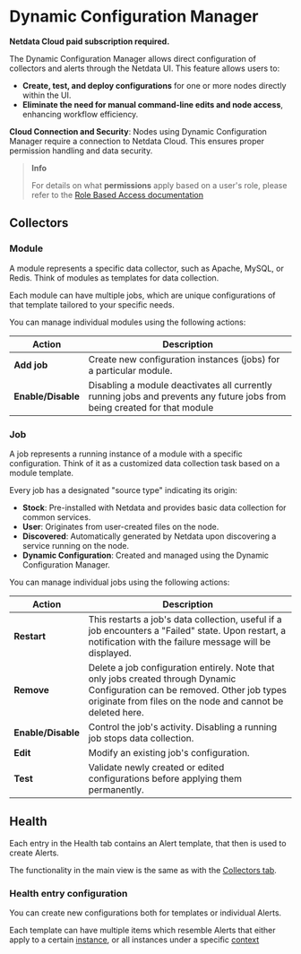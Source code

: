 # Dynamic Configuration Manager

**Netdata Cloud paid subscription required.**

The Dynamic Configuration Manager allows direct configuration of collectors and alerts through the Netdata UI. This feature allows users to:

- **Create, test, and deploy configurations** for one or more nodes directly within the UI.
- **Eliminate the need for manual command-line edits and node access**, enhancing workflow efficiency.

**Cloud Connection and Security**: Nodes using Dynamic Configuration Manager require a connection to Netdata Cloud. This ensures proper permission handling and data security.

> **Info**
>
> For details on what **permissions** apply based on a user's role, please refer to the [Role Based Access documentation](/docs/netdata-cloud/authentication-and-authorization/role-based-access-model.md#dynamic-configuration-manager) 

## Collectors

### Module

A module represents a specific data collector, such as Apache, MySQL, or Redis. Think of modules as templates for data collection.

Each module can have multiple jobs, which are unique configurations of that template tailored to your specific needs.

You can manage individual modules using the following actions:

| Action             | Description                                                                                                               |
|--------------------|---------------------------------------------------------------------------------------------------------------------------|
| **Add job**        | Create new configuration instances (jobs) for a particular module.                                                        |
| **Enable/Disable** | Disabling a module deactivates all currently running jobs and prevents any future jobs from being created for that module |

### Job

A job represents a running instance of a module with a specific configuration. Think of it as a customized data collection task based on a module template.

Every job has a designated "source type" indicating its origin:

- **Stock**: Pre-installed with Netdata and provides basic data collection for common services.
- **User**: Originates from user-created files on the node.
- **Discovered**: Automatically generated by Netdata upon discovering a service running on the node.
- **Dynamic Configuration**: Created and managed using the Dynamic Configuration Manager.

You can manage individual jobs using the following actions:

| Action             | Description                                                                                                                                                                                 |
|--------------------|---------------------------------------------------------------------------------------------------------------------------------------------------------------------------------------------|
| **Restart**        | This restarts a job's data collection, useful if a job encounters a "Failed" state. Upon restart, a notification with the failure message will be displayed.                                |
| **Remove**         | Delete a job configuration entirely. Note that only jobs created through Dynamic Configuration can be removed. Other job types originate from files on the node and cannot be deleted here. |
| **Enable/Disable** | Control the job's activity. Disabling a running job stops data collection.                                                                                                                  |
| **Edit**           | Modify an existing job's configuration.                                                                                                                                                     |
| **Test**           | Validate newly created or edited configurations before applying them permanently.                                                                                                           |

## Health

Each entry in the Health tab contains an Alert template, that then is used to create Alerts.

The functionality in the main view is the same as with the [Collectors tab](#collectors).

### Health entry configuration

You can create new configurations both for templates or individual Alerts.

Each template can have multiple items which resemble Alerts that either apply to a certain [instance](/docs/dashboards-and-charts/netdata-charts.md#instances-dropdown), or all instances under a specific [context](/docs/dashboards-and-charts/netdata-charts.md#contexts)
